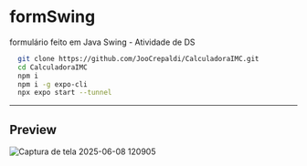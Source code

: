 # formSwing
formulário feito em Java Swing - Atividade de DS
```bash
  git clone https://github.com/JooCrepaldi/CalculadoraIMC.git
  cd CalculadoraIMC
  npm i
  npm i -g expo-cli
  npx expo start --tunnel
```
------------------
## Preview
![Captura de tela 2025-06-08 120905](https://github.com/user-attachments/assets/2e33afff-93ef-4fb3-957b-065793a948d0)
